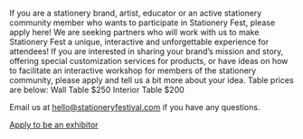 If you are a stationery brand, artist, educator or an active stationery community member who wants to participate in Stationery Fest, please apply here!
We are seeking partners who will work with us to make Stationery Fest a unique, interactive and unforgettable experience for attendees! If you are interested in sharing your brand’s mission and story, offering special customization services for products, or have ideas on how to facilitate an interactive workshop for members of the stationery community, please apply and tell us a bit more about your idea.
Table prices are below:
Wall Table $250
Interior Table $200

Email us at [hello@stationeryfestival.com](mailto:devfest@gdg.org.ua) if you have any questions.


<div layout horizontal center-justified> <a href="https://5dvfzy5ysgo.typeform.com/to/vxNaK6Hr" rel="noopener noreferrer"> <paper-button primary>Apply to be an exhibitor</paper-button> </a> </div>

